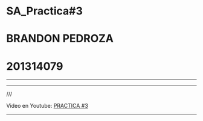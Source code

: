 # SA_Practica#3
# BRANDON PEDROZA

# 201314079
----------
*******
///

Video en Youtube: [PRACTICA #3](https://youtu.be/1T6-8DZpSHs)

-----------

